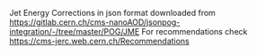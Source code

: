 Jet Energy Corrections in json format downloaded from https://gitlab.cern.ch/cms-nanoAOD/jsonpog-integration/-/tree/master/POG/JME
For recommendations check https://cms-jerc.web.cern.ch/Recommendations 
